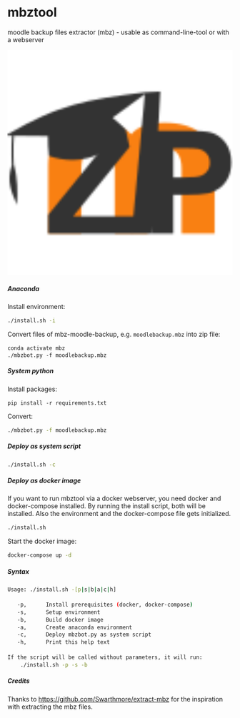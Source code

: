 # mbztool

moodle backup files extractor (mbz) - usable as command-line-tool or with a webserver

<img src="web/static/logo.svg" style="zoom:500%;" /> 

##### Anaconda

Install environment:

```bash
./install.sh -i
```

Convert files of mbz-moodle-backup, e.g. `moodlebackup.mbz` into zip file:

```
conda activate mbz
./mbzbot.py -f moodlebackup.mbz
```

##### System python

Install packages:

```
pip install -r requirements.txt
```

Convert:

```bash
./mbzbot.py -f moodlebackup.mbz
```

##### Deploy as system script

```bash
./install.sh -c
```

##### Deploy as docker image

If you want to run mbztool via a docker webserver, you need docker and docker-compose installed. By running the install script, both will be installed. Also the environment and the docker-compose file gets initialized.

```bash
./install.sh
```

Start the docker image:

```bash
docker-compose up -d
```

##### Syntax

```bash
Usage: ./install.sh -[p|s|b|a|c|h]

   -p,      Install prerequisites (docker, docker-compose)
   -s,      Setup environment
   -b,      Build docker image
   -a,      Create anaconda environment
   -c,      Deploy mbzbot.py as system script
   -h,      Print this help text

If the script will be called without parameters, it will run:
    ./install.sh -p -s -b
```

##### Credits

Thanks to  https://github.com/Swarthmore/extract-mbz for the inspiration with extracting the mbz files.